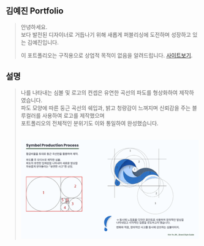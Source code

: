 ﻿## 김예진 Portfolio
> 안녕하세요. <br>
> 보다 발전된 디자이너로 거듭나기 위해 새롭게 퍼블리싱에 도전하며 성장하고 있는 김예진입니다.
> 
> 이 포트폴리오는 구직용으로 상업적 목적이 없음을 알려드립니다.   [사이트보기](https://yexjinxk.github.io/Portfolio/).
>
## 설명

> 나를 나타내는 심볼 및 로고의 컨셉은 유연한 곡선의 파도를 형상화하여 제작하였습니다. <br>
> 파도 모양에 따른 둥근 곡선의 쉐입과, 밝고 청량감이 느껴지며 신뢰감을 주는 블루컬러를 사용하여 로고를 제작했으며 <br> 포트폴리오의 전체적인 분위기도 이와 통일하여 완성했습니다.
> <br><br><br>
![main_design](https://github.com/yexjinxk/Portfolio/blob/main/Branding%20style.png)
